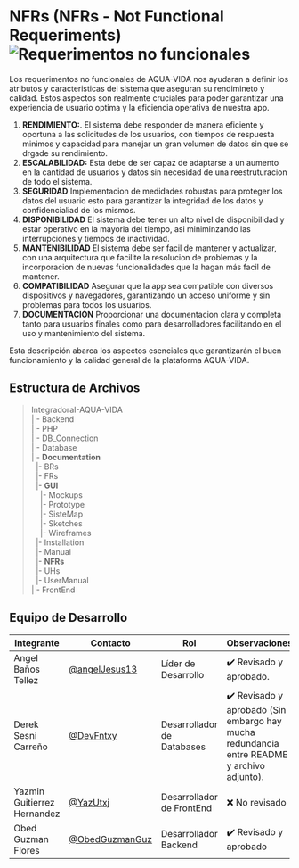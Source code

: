 # NFRs (NFRs - Not Functional Requeriments)![Requerimentos no funcionales](https://img.shields.io/badge/Microsoft_Word-2B579A?style=for-the-badge&logo=microsoft-word&logoColor=white)

Los requerimentos no funcionales de AQUA-VIDA nos ayudaran a definir los atributos y caracteristicas del sistema que aseguran su rendimineto y calidad. Estos aspectos son realmente cruciales para poder garantizar una experiencia de usuario optima y la eficiencia operativa de nuestra app.
  1. **RENDIMIENTO:**.
El sistema debe responder de manera eficiente y oportuna a las solicitudes de los usuarios, con tiempos de respuesta minimos y capacidad para manejar un gran volumen de datos sin que se drgade su rendimiento.
  2. **ESCALABILIDAD:**
Esta debe de ser capaz de adaptarse a un aumento en la cantidad de usuarios y datos sin necesidad de una reestruturacion de todo el sistema.
  3. **SEGURIDAD**
Implementacion de medidades robustas para proteger los datos del usuario esto para garantizar la integridad de los datos y confidencialiad de los mismos.
  4. **DISPONIBILIDAD**
El sistema debe tener un alto nivel de disponibilidad y estar operativo en la mayoria del tiempo, asi miniminzando las interrupciones y tiempos de inactividad.
  5. **MANTENIBILIDAD**
El sistema debe ser facil de mantener y actualizar, con una arquitectura que facilite la resolucion de problemas y la incorporacion de nuevas funcionalidades que la hagan más facil de mantener.
  6. **COMPATIBILIDAD**
Asegurar que la app sea compatible con diversos dispositivos y navegadores, garantizando un acceso uniforme y sin problemas para todos los usuarios.
  7. **DOCUMENTACIÓN**
Proporcionar una documentacion clara y completa tanto para usuarios finales como para desarrolladores facilitando en el uso y mantenimiento del sistema.

Esta descripción abarca los aspectos esenciales que garantizarán el buen funcionamiento y la calidad general de la plataforma AQUA-VIDA.




## Estructura de Archivos

>IntegradoraI-AQUA-VIDA<br>
>| - Backend <br>
>| - PHP<br>
>| - DB_Connection<br>
>| - Database<br>
>| - **Documentation**<br>
> &nbsp;&nbsp;|- BRs<br>
> &nbsp;&nbsp;|- FRs<br>
> &nbsp;&nbsp;|- **GUI**<br>
> &nbsp;&nbsp;&nbsp;&nbsp;|- Mockups<br>
> &nbsp;&nbsp;&nbsp;&nbsp;|- Prototype<br>
> &nbsp;&nbsp;&nbsp;&nbsp;|- SisteMap<br>
> &nbsp;&nbsp;&nbsp;&nbsp;|- Sketches<br>
> &nbsp;&nbsp;&nbsp;&nbsp;|- Wireframes<br>
> &nbsp;&nbsp;|- Installation<br>
> &nbsp;&nbsp;|- Manual<br>
> &nbsp;&nbsp;|- **NFRs**<br>
> &nbsp;&nbsp;|- UHs<br>
> &nbsp;&nbsp;|- UserManual<br>
>| - FrontEnd <br>


## Equipo de Desarrollo

|Integrante|Contacto|Rol|Observaciones|
|------------|--------|---|---|
|Angel Baños Tellez|[@angelJesus13](https://github.com/angelJesus13)|Líder de Desarrollo|✔️ Revisado y aprobado.|
|Derek Sesni Carreño|[@DevFntxy](https://github.com/DevFntxy)|Desarrollador de Databases|✔️ Revisado y aprobado (Sin embargo hay mucha redundancia entre README y archivo adjunto).|
|Yazmin Guitierrez Hernandez|[@YazUtxj](https://github.com/YazUtxj)|Desarrollador de FrontEnd|❌ No revisado|
|Obed Guzman Flores|[@ObedGuzmanGuz](https://github.com/ObedGuzmanGuz)|Desarrollador Backend|✔️ Revisado y aprobado|
 
